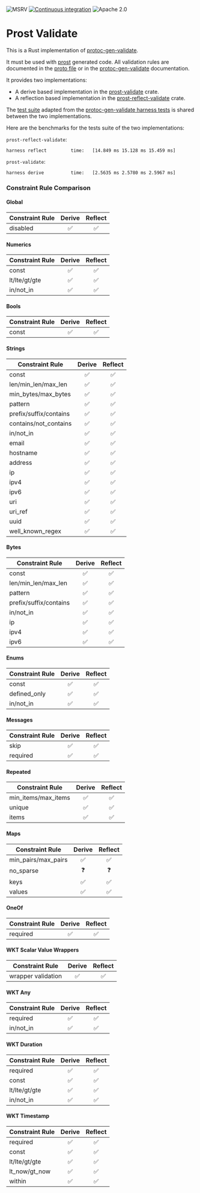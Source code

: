 ![MSRV](https://img.shields.io/badge/rustc-1.74+-blue.svg)
[![Continuous integration](https://github.com/linka-cloud/prost-validate/actions/workflows/ci_derive.yml/badge.svg)](https://github.com/linka-cloud/prost-validate/actions/workflows/ci_derive.yml)
![Apache 2.0](https://img.shields.io/badge/license-Apache2.0-blue.svg)

# Prost Validate

This is a Rust implementation of [protoc-gen-validate](https://github.com/bufbuild/protoc-gen-validate).

It must be used with [prost](https://github.com/tokio-rs/prost) generated code.
All validation rules are documented in the [proto file](https://github.com/linka-cloud/prost-validate/blob/main/prost-validate-types/proto/validate/validate.proto)
or in the [protoc-gen-validate](https://github.com/bufbuild/protoc-gen-validate/blob/v1.1.0/README.md#constraint-rules)
documentation.

It provides two implementations:

- A derive based implementation in the [prost-validate](prost-validate/README.md) crate.
- A reflection based implementation in the [prost-reflect-validate](prost-reflect-validate/README.md) crate.

The [test suite](prost-validate-tests) adapted from
the [protoc-gen-validate harness tests](https://github.com/bufbuild/protoc-gen-validate/blob/v1.1.0/tests/harness/executor/cases.go)
is shared between the two implementations.

Here are the benchmarks for the tests suite of the two implementations:

`prost-reflect-validate`:

```
harness reflect         time:   [14.849 ms 15.128 ms 15.459 ms]
```

`prost-validate`:

```
harness derive          time:   [2.5635 ms 2.5780 ms 2.5967 ms]
```

### Constraint Rule Comparison

#### Global

| Constraint Rule | Derive | Reflect |
|-----------------|:------:|:-------:|
| disabled        |   ✅    |    ✅    |

#### Numerics

| Constraint Rule | Derive | Reflect |
|-----------------|:------:|:-------:|
| const           |   ✅    |    ✅    |
| lt/lte/gt/gte   |   ✅    |    ✅    |
| in/not_in       |   ✅    |    ✅    |

#### Bools

| Constraint Rule | Derive | Reflect |
|-----------------|:------:|:-------:|
| const           |   ✅    |    ✅    |

#### Strings

| Constraint Rule        | Derive | Reflect |
|------------------------|:------:|:-------:|
| const                  |   ✅    |    ✅    |
| len/min\_len/max_len   |   ✅    |    ✅    |
| min\_bytes/max\_bytes  |   ✅    |    ✅    |
| pattern                |   ✅    |    ✅    |
| prefix/suffix/contains |   ✅    |    ✅    |
| contains/not_contains  |   ✅    |    ✅    |
| in/not_in              |   ✅    |    ✅    |
| email                  |   ✅    |    ✅    |
| hostname               |   ✅    |    ✅    |
| address                |   ✅    |    ✅    |
| ip                     |   ✅    |    ✅    |
| ipv4                   |   ✅    |    ✅    |
| ipv6                   |   ✅    |    ✅    |
| uri                    |   ✅    |    ✅    |
| uri_ref                |   ✅    |    ✅    |
| uuid                   |   ✅    |    ✅    |
| well_known_regex       |   ✅    |    ✅    |

#### Bytes

| Constraint Rule        | Derive | Reflect |
|------------------------|:------:|:-------:|
| const                  |   ✅    |    ✅    |
| len/min\_len/max_len   |   ✅    |    ✅    |
| pattern                |   ✅    |    ✅    |
| prefix/suffix/contains |   ✅    |    ✅    |
| in/not_in              |   ✅    |    ✅    |
| ip                     |   ✅    |    ✅    |
| ipv4                   |   ✅    |    ✅    |
| ipv6                   |   ✅    |    ✅    |

#### Enums

| Constraint Rule | Derive | Reflect |
|-----------------|:------:|:-------:|
| const           |   ✅    |    ✅    |
| defined_only    |   ✅    |    ✅    |
| in/not_in       |   ✅    |    ✅    |

#### Messages

| Constraint Rule | Derive | Reflect |
|-----------------|:------:|:-------:|
| skip            |   ✅    |    ✅    |
| required        |   ✅    |    ✅    |

#### Repeated

| Constraint Rule      | Derive | Reflect |
|----------------------|:------:|:-------:|
| min\_items/max_items |   ✅    |    ✅    |
| unique               |   ✅    |    ✅    |
| items                |   ✅    |    ✅    |

#### Maps

| Constraint Rule      | Derive | Reflect |
|----------------------|:------:|:-------:|
| min\_pairs/max_pairs |   ✅    |    ✅    |
| no_sparse            |   ❓    |    ❓    |
| keys                 |   ✅    |    ✅    |
| values               |   ✅    |    ✅    |

#### OneOf

| Constraint Rule | Derive | Reflect |
|-----------------|:------:|:-------:|
| required        |   ✅    |    ✅    |

#### WKT Scalar Value Wrappers

| Constraint Rule    | Derive | Reflect |
|--------------------|:------:|:-------:|
| wrapper validation |   ✅    |    ✅    |

#### WKT Any

| Constraint Rule | Derive | Reflect |
|-----------------|:------:|:-------:|
| required        |   ✅    |    ✅    |
| in/not_in       |   ✅    |    ✅    |

#### WKT Duration

| Constraint Rule | Derive | Reflect |
|-----------------|:------:|:-------:|
| required        |   ✅    |    ✅    |
| const           |   ✅    |    ✅    |
| lt/lte/gt/gte   |   ✅    |    ✅    |
| in/not_in       |   ✅    |    ✅    |

#### WKT Timestamp

| Constraint Rule | Derive | Reflect |
|-----------------|:------:|:-------:|
| required        |   ✅    |    ✅    |
| const           |   ✅    |    ✅    |
| lt/lte/gt/gte   |   ✅    |    ✅    |
| lt_now/gt_now   |   ✅    |    ✅    |
| within          |   ✅    |    ✅    |
